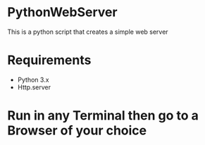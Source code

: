 # PythonWebServer
This is a python script that creates a simple web server

# Requirements
- Python 3.x
- Http.server

# Run in any Terminal then go to a Browser of your choice
